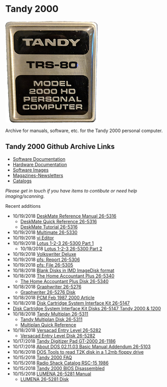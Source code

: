 
# Tandy 2000

![Image of Tandy 2000HD](https://github.com/Tandy2K/Tandy2K/blob/master/Images/T2KHDsmall.png?raw=true)

Archive for manuals, software, etc. for the Tandy 2000 personal computer.

## Tandy 2000 Github Archive Links

- [Software Documentation](https://github.com/Tandy2K/Tandy2000/blob/master/Documentation/)
- [Hardware Documentation](https://github.com/Tandy2K/Tandy2000/blob/master/Hardware/)
- [Software Images](https://github.com/Tandy2K/Tandy2000/blob/master/Software/)
- [Magazines-Newsletters](https://github.com/Tandy2K/Tandy2000/tree/master/Documentation/Magazines-Newsletters)
- [Catalogs](https://github.com/Tandy2K/Tandy2000/tree/master/Documentation/Catalogs)

_Please get in touch if you have items to contibute or need help imaging/scanning._


Recent additions

- 10/19/2018 [DeskMate Reference Manual 26-5316](https://github.com/Tandy2K/Tandy2000/blob/master/Documentation/DeskMate%20Reference%20Manual%2026-5316.pdf)
  - [DeskMate Quick Reference 26-5316](https://github.com/Tandy2K/Tandy2000/blob/master/Documentation/DeskMate%20Quick%20Ref%2026-5316.pdf)
  - [DeskMate Tutorial 26-5316](https://github.com/Tandy2K/Tandy2000/blob/master/Documentation/DeskMate%20Tutorial%2026-5316.pdf)
- 10/19/2018 [Multimate 26-5330](https://github.com/Tandy2K/Tandy2000/blob/master/Documentation/Multimate%2026-5330.pdf)
- 10/19/2018 [vi Editor](https://github.com/Tandy2K/Tandy2000/tree/master/Software/vi)
- 10/19/2018 [Lotus 1-2-3 26-5300 Part 1](https://github.com/Tandy2K/Tandy2000/blob/master/Documentation/Lotus%201-2-3%2026-5300_Part1.pdf)
  - 10/19/2018 [Lotus 1-2-3 26-5300 Part 2](https://github.com/Tandy2K/Tandy2000/blob/master/Documentation/Lotus%201-2-3%2026-5300_Part2.pdf)
- 10/19/2018 [Volkswriter Deluxe](https://github.com/Tandy2K/Tandy2000/blob/master/Documentation/Volkswriter%20Deluxe.pdf)
- 10/19/2018 [pfs: Report 26-5306](https://github.com/Tandy2K/Tandy2000/blob/master/Documentation/pfs%20Report%2026-5306.pdf)
- 10/19/2018 [pfs: File 26-5305 ](https://github.com/Tandy2K/Tandy2000/blob/master/Documentation/pfs%20File%2026-5305.pdf)
- 10/18/2018 [Blank Disks in IMD ImageDisk format](https://github.com/Tandy2K/Tandy2000/tree/master/Software/Blank%20Disk%20Images%20in%20Imagedisk%20format)
- 10/18/2018 [The Home Accountant Plus 26-5340](https://github.com/Tandy2K/Tandy2000/blob/master/Documentation/The%20Home%20Accountant%20Plus%2026-5340.pdf)
  - [The Home Accountant Plus Disk 26-5340](https://github.com/Tandy2K/Tandy2000/tree/master/Software/The%20Home%20Accountant%20Plus%2026-5340)
- 10/18/2018 [Graphwriter 26-5276](https://github.com/Tandy2K/Tandy2000/blob/master/Documentation/GraphWriter%2026-5276.pdf)
  - [Graphwriter 26-5276 Disk](https://github.com/Tandy2K/Tandy2000/tree/master/Software/GraphWriter%2026-5276)
- 10/18/2018 [PCM Feb 1987 2000 Article](https://github.com/Tandy2K/Tandy2000/blob/master/Documentation/PCM/PCM_Feb%2087_2000%20Article.pdf)
- 10/18/2018 [Disk Cartridge System Interface Kit 26-5147](https://github.com/Tandy2K/Tandy2000/blob/master/Documentation/Disk%20Cartridge%20System%20Interface%20Kit%2026-5147.pdf)
- [Disk Cartridge System Interface Kit Disks 26-5147 Tandy 2000 & 1200](https://github.com/Tandy2K/Tandy2000/tree/master/Software/Disk%20Cartridge%20System%20Interface%20Kit%2026-5147)
- 10/18/2018 [Tandy Multiplan 26-5311 ](https://github.com/Tandy2K/Tandy2000/blob/master/Documentation/Multiplan%2026-5311.pdf)
  - [Tandy Multiplan Disk 26-5311](https://github.com/Tandy2K/Tandy2000/tree/master/Software/Multiplan%2026-5311)
  - [Multiplan Quick Reference](https://github.com/Tandy2K/Tandy2000/blob/master/Documentation/Multiplan%2026-5311%20Quick%20Ref.pdf)
- 10/18/2018 [Versacad Entry Level 26-5282](https://github.com/Tandy2K/Tandy2000/blob/master/Documentation/Versacad%20Entry%20Level%2026-5282.pdf)
  - [Versacad Entry Level Disk 26-5282](https://github.com/Tandy2K/Tandy2000/tree/master/Software/Versacad%20Entry%20Level%2026-5282)
- 10/17/2018 [Tandy Digitizer Pad GT-2000 26-1186](https://github.com/Tandy2K/Tandy2000/blob/master/Documentation/Tandy%20Digitizer%20Pad%20GT-2000%2026-1186.pdf)
- 10/17/2018 [About DOS 02.11.03 Basic Manual Addendum 26-5103](https://github.com/Tandy2K/Tandy2000/blob/master/Documentation/MS-DOS%202.11.xx/About%20DOS%2002-11-03-Basic%20Addendum%2026-5103.pdf)
- 10/16/2018 [DOS Tools to read T2K disk in a 1.2mb floppy drive](https://github.com/Tandy2K/Tandy2000/tree/master/Software/DOS%201.2%205.25%20drive%20tools)
- 10/15/2018 [Tandy 2000 FAQ](https://github.com/Tandy2K/Tandy2000/blob/master/Documentation/t2kfaq.txt)
- 10/15/2018 [Radio Shack Catalog RSC-15 1986](https://github.com/Tandy2K/Tandy2000/blob/master/Documentation/Catalogs/Tandy%20Radio%20Shack%20Computer%20Catalog%201986%20RSC-15.pdf)
- 10/15/2018 [Tandy 2000 BIOS Disassembled](https://github.com/Tandy2K/Tandy2000/tree/master/Documentation/T2KBIOS%20Disassembled)
- 10/15/2018 [LUMENA 26-5281 Manual](https://github.com/Tandy2K/Tandy2000/blob/master/Documentation/LUMENA%202000%2026-5281.pdf)
  - [LUMENA 26-5281 Disk](https://github.com/Tandy2K/Tandy2000/tree/master/Software/LUMENA%2026-5281)
